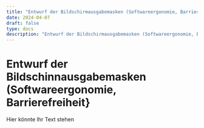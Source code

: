 ```yaml
---
title: "Entwurf der Bildschirmausgabemasken (Softwareergonomie, Barrierefreiheit)"
date: 2024-04-07
draft: false
type: docs
description: "Entwurf der Bildschirmausgabemasken (Softwareergonomie, Barrierefreiheit)"
---
```


# Entwurf der Bildschinnausgabemasken (Softwareergonomie, Barrierefreiheit}

Hier könnte Ihr Text stehen
